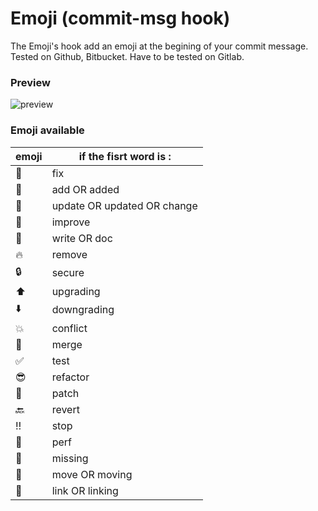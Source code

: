 # Emoji (commit-msg hook)

The Emoji's hook add an emoji at the begining of your commit message.
Tested on Github, Bitbucket. Have to be tested on Gitlab.

### Preview

![preview](./img/emoji.png')

### Emoji available
| emoji | if the fisrt word is : |
| ----- | ---------------------- |
|:wrench:|fix|
|:gift:|add OR added|
|:muscle:|update OR updated OR change|
|:lipstick:|improve|
|:memo:|write OR doc|
|:fire:|remove|
|:lock:|secure|
|:arrow_up:|upgrading|
|:arrow_down:|downgrading|
|:boom:|conflict|
|:seedling:|merge|
|:white_check_mark:|test|
|:sunglasses:|refactor|
|:gift_heart:|patch|
|:back:|revert|
|:bangbang:|stop|
|:racehorse:|perf|
|:ghost:|missing|
|:rocket:|move OR moving|
|:link:|link OR linking|
